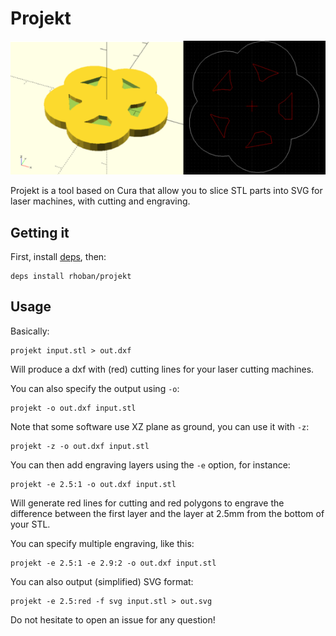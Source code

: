 # Projekt

![Projekt](projekt.png)

Projekt is a tool based on Cura that allow you to slice STL parts into SVG for
laser machines, with cutting and engraving.

## Getting it

First, install [deps](https://github.com/Rhoban/deps#installation), then:

	deps install rhoban/projekt

## Usage

Basically:

    projekt input.stl > out.dxf

Will produce a dxf with (red) cutting lines for your laser cutting machines.

You can also specify the output using `-o`:

    projekt -o out.dxf input.stl

Note that some software use XZ plane as ground, you can use it with `-z`:
    
    projekt -z -o out.dxf input.stl

You can then add engraving layers using the `-e` option, for instance:

    projekt -e 2.5:1 -o out.dxf input.stl

Will generate red lines for cutting and red polygons to engrave the difference
between the first layer and the layer at 2.5mm from the bottom of your STL.

You can specify multiple engraving, like this:

    projekt -e 2.5:1 -e 2.9:2 -o out.dxf input.stl
	
You can also output (simplified) SVG format:

    projekt -e 2.5:red -f svg input.stl > out.svg

Do not hesitate to open an issue for any question!
